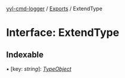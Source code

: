 [yyl-cmd-logger](../README.md) / [Exports](../modules.md) / ExtendType

# Interface: ExtendType

## Indexable

▪ [key: *string*]: [*TypeObject*](typeobject.md)
